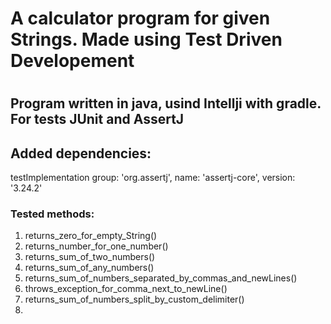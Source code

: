 # A calculator program for given Strings. Made using Test Driven Developement
#
## Program written in java, usind Intellji  with gradle. For tests JUnit and AssertJ
## Added dependencies:
testImplementation group: 'org.assertj', name: 'assertj-core', version: '3.24.2'

### Tested methods:
  1) returns_zero_for_empty_String()
  2) returns_number_for_one_number()
  3) returns_sum_of_two_numbers()
  4) returns_sum_of_any_numbers()
  5) returns_sum_of_numbers_separated_by_commas_and_newLines()
  6) throws_exception_for_comma_next_to_newLine()
  7) returns_sum_of_numbers_split_by_custom_delimiter()
  8) 
